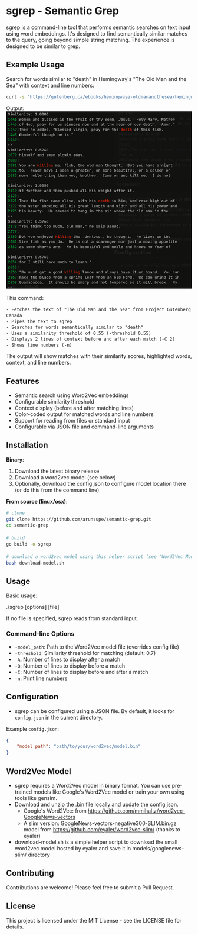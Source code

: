# sgrep - Semantic Grep

sgrep is a command-line tool that performs semantic searches on text input using word embeddings. It's designed to find semantically similar matches to the query, going beyond simple string matching. The experience is designed to be similar to grep. 

## Example Usage

Search for words similar to "death" in Hemingway's "The Old Man and the Sea" with context and line numbers:

```bash
curl -s 'https://gutenberg.ca/ebooks/hemingwaye-oldmanandthesea/hemingwaye-oldmanandthesea-00-t.txt' | ./sgrep -C 2 -n -threshold 0.55 death
```

Output:
![alt text](demo/image.png)

This command:

    - Fetches the text of "The Old Man and the Sea" from Project Gutenberg Canada
    - Pipes the text to sgrep
    - Searches for words semantically similar to "death"
    - Uses a similarity threshold of 0.55 (-threshold 0.55)
    - Displays 2 lines of context before and after each match (-C 2)
    - Shows line numbers (-n)

The output will show matches with their similarity scores, highlighted words, context, and line numbers.

## Features

- Semantic search using Word2Vec embeddings
- Configurable similarity threshold
- Context display (before and after matching lines)
- Color-coded output for matched words and line numbers
- Support for reading from files or standard input
- Configurable via JSON file and command-line arguments

## Installation

**Binary**:

1. Download the latest binary release
2. Download a word2vec model (see below)
3. Optionally, download the config.json to configure model location there (or do this from the command line)

**From source (linux/osx)**:

```bash
# clone
git clone https://github.com/arunsupe/semantic-grep.git
cd semantic-grep

# build
go build -o sgrep

# download a word2vec model using this helper script (see "Word2Vec Model" below)
bash download-model.sh
```

## Usage

Basic usage:

./sgrep [options] <query> [file]

If no file is specified, sgrep reads from standard input.

### Command-line Options

- `-model_path`: Path to the Word2Vec model file (overrides config file)
- `-threshold`: Similarity threshold for matching (default: 0.7)
- `-A`: Number of lines to display after a match
- `-B`: Number of lines to display before a match
- `-C`: Number of lines to display before and after a match
- `-n`: Print line numbers

## Configuration

- sgrep can be configured using a JSON file. By default, it looks for `config.json` in the current directory.

Example `config.json`:

```json
{
    "model_path": "path/to/your/word2vec/model.bin"
}
```

## Word2Vec Model
- sgrep requires a Word2Vec model in binary format. You can use pre-trained models like Google's Word2Vec model or train your own using tools like gensim. 
- Download and unzip the .bin file locally and update the config.json.
    - Google's Word2Vec: from https://github.com/mmihaltz/word2vec-GoogleNews-vectors
    - A slim version: GoogleNews-vectors-negative300-SLIM.bin.gz model from https://github.com/eyaler/word2vec-slim/ (thanks to eyaler)
- download-model.sh is a simple helper script to download the small word2vec model hosted by eyaler and save it in models/googlenews-slim/ directory

## Contributing
Contributions are welcome! Please feel free to submit a Pull Request.

## License
This project is licensed under the MIT License - see the LICENSE file for details.